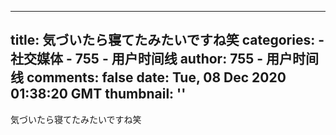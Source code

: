 
---
title: 気づいたら寝てたみたいですね笑
categories: 
    - 社交媒体
    - 755 - 用户时间线
author: 755 - 用户时间线
comments: false
date: Tue, 08 Dec 2020 01:38:20 GMT
thumbnail: ''
---

<div>   
<p>気づいたら寝てたみたいですね笑</p>  
</div>
            